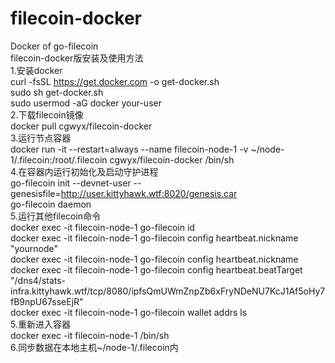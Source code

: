 # filecoin-docker
Docker of go-filecoin  
filecoin-docker版安装及使用方法  
1.安装docker  
curl -fsSL https://get.docker.com -o get-docker.sh  
sudo sh get-docker.sh  
sudo usermod -aG docker your-user  
2.下载filecoin镜像  
docker pull cgwyx/filecoin-docker  
3.运行节点容器  
docker run -it --restart=always --name filecoin-node-1 -v ~/node-1/.filecoin:/root/.filecoin cgwyx/filecoin-docker /bin/sh  
4.在容器内运行初始化及启动守护进程  
go-filecoin init --devnet-user --genesisfile=http://user.kittyhawk.wtf:8020/genesis.car  
go-filecoin daemon  
5.运行其他filecoin命令  
docker exec -it filecoin-node-1 go-filecoin id  
docker exec -it filecoin-node-1 go-filecoin config heartbeat.nickname "yournode"  
docker exec -it filecoin-node-1 go-filecoin config heartbeat.nickname  
docker exec -it filecoin-node-1 go-filecoin config heartbeat.beatTarget "/dns4/stats-infra.kittyhawk.wtf/tcp/8080/ipfsQmUWmZnpZb6xFryNDeNU7KcJ1Af5oHy7fB9npU67sseEjR"  
docker exec -it filecoin-node-1 go-filecoin wallet addrs ls  
5.重新进入容器  
docker exec -it filecoin-node-1 /bin/sh  
6.同步数据在本地主机~/node-1/.filecoin内  

